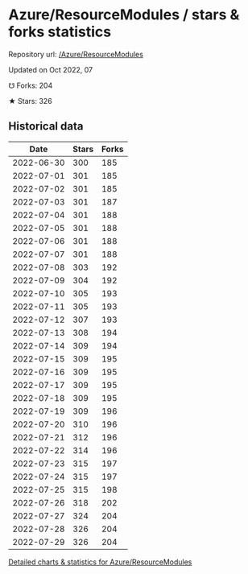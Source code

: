 # Azure/ResourceModules / stars & forks statistics

Repository url: [/Azure/ResourceModules](https://github.com/Azure/ResourceModules)

Updated on Oct 2022, 07

☋ Forks: 204

★ Stars: 326

## Historical data
| Date | Stars | Forks |
|------|-------|-------|
| 2022-06-30 | 300 | 185 | 
| 2022-07-01 | 301 | 185 | 
| 2022-07-02 | 301 | 185 | 
| 2022-07-03 | 301 | 187 | 
| 2022-07-04 | 301 | 188 | 
| 2022-07-05 | 301 | 188 | 
| 2022-07-06 | 301 | 188 | 
| 2022-07-07 | 301 | 188 | 
| 2022-07-08 | 303 | 192 | 
| 2022-07-09 | 304 | 192 | 
| 2022-07-10 | 305 | 193 | 
| 2022-07-11 | 305 | 193 | 
| 2022-07-12 | 307 | 193 | 
| 2022-07-13 | 308 | 194 | 
| 2022-07-14 | 309 | 194 | 
| 2022-07-15 | 309 | 195 | 
| 2022-07-16 | 309 | 195 | 
| 2022-07-17 | 309 | 195 | 
| 2022-07-18 | 309 | 195 | 
| 2022-07-19 | 309 | 196 | 
| 2022-07-20 | 310 | 196 | 
| 2022-07-21 | 312 | 196 | 
| 2022-07-22 | 314 | 196 | 
| 2022-07-23 | 315 | 197 | 
| 2022-07-24 | 315 | 197 | 
| 2022-07-25 | 315 | 198 | 
| 2022-07-26 | 318 | 202 | 
| 2022-07-27 | 324 | 204 | 
| 2022-07-28 | 326 | 204 | 
| 2022-07-29 | 326 | 204 | 


[Detailed charts & statistics for Azure/ResourceModules](https://reviewgithub.com/rep/Azure/ResourceModules)
